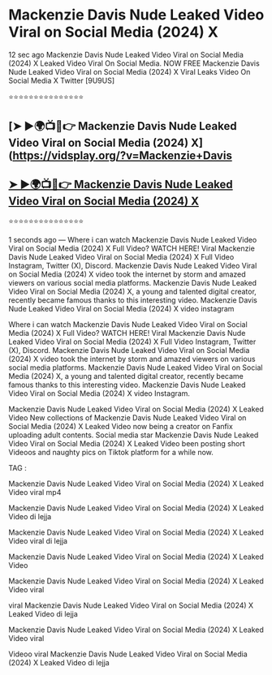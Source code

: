 ﻿# Mackenzie Davis Nude Leaked Video Viral on Social Media (2024) X



12 sec ago Mackenzie Davis Nude Leaked Video Viral on Social Media (2024) X Leaked Video Viral On Social Media. NOW FREE Mackenzie Davis Nude Leaked Video Viral on Social Media (2024) X Viral Leaks Video On Social Media X Twitter [9U9US]

⭐⭐⭐⭐⭐⭐⭐⭐⭐⭐⭐⭐⭐⭐⭐

## [➤ ►🌍📺📱👉 Mackenzie Davis Nude Leaked Video Viral on Social Media (2024) X](https://vidsplay.org/?v=Mackenzie+Davis

## [➤ ►🌍📺📱👉 Mackenzie Davis Nude Leaked Video Viral on Social Media (2024) X](https://vidsplay.org/?v=Mackenzie+Davis)


⭐⭐⭐⭐⭐⭐⭐⭐⭐⭐⭐⭐⭐⭐⭐



1 seconds ago — Where i can watch Mackenzie Davis Nude Leaked Video Viral on Social Media (2024) X Full Video? WATCH HERE! Viral Mackenzie Davis Nude Leaked Video Viral on Social Media (2024) X Full Video Instagram, Twitter (X), Discord. Mackenzie Davis Nude Leaked Video Viral on Social Media (2024) X video took the internet by storm and amazed viewers on various social media platforms. Mackenzie Davis Nude Leaked Video Viral on Social Media (2024) X, a young and talented digital creator, recently became famous thanks to this interesting video. Mackenzie Davis Nude Leaked Video Viral on Social Media (2024) X video instagram

Where i can watch Mackenzie Davis Nude Leaked Video Viral on Social Media (2024) X Full Video? WATCH HERE! Viral Mackenzie Davis Nude Leaked Video Viral on Social Media (2024) X Full Video Instagram, Twitter (X), Discord. Mackenzie Davis Nude Leaked Video Viral on Social Media (2024) X video took the internet by storm and amazed viewers on various social media platforms. Mackenzie Davis Nude Leaked Video Viral on Social Media (2024) X, a young and talented digital creator, recently became famous thanks to this interesting video. Mackenzie Davis Nude Leaked Video Viral on Social Media (2024) X video Instagram.

Mackenzie Davis Nude Leaked Video Viral on Social Media (2024) X Leaked Video New collections of Mackenzie Davis Nude Leaked Video Viral on Social Media (2024) X Leaked Video now being a creator on Fanfix uploading adult contents. Social media star Mackenzie Davis Nude Leaked Video Viral on Social Media (2024) X Leaked Video been posting short Videoos and naughty pics on Tiktok platform for a while now.

TAG :

 

Mackenzie Davis Nude Leaked Video Viral on Social Media (2024) X Leaked Video viral mp4

 

Mackenzie Davis Nude Leaked Video Viral on Social Media (2024) X Leaked Video di lejja

 

Mackenzie Davis Nude Leaked Video Viral on Social Media (2024) X Leaked Video viral di lejja

 

Mackenzie Davis Nude Leaked Video Viral on Social Media (2024) X Leaked Video

 

Mackenzie Davis Nude Leaked Video Viral on Social Media (2024) X Leaked Video viral

 

viral Mackenzie Davis Nude Leaked Video Viral on Social Media (2024) X Leaked Video di lejja

 

Mackenzie Davis Nude Leaked Video Viral on Social Media (2024) X Leaked Video viral

 

Videoo viral Mackenzie Davis Nude Leaked Video Viral on Social Media (2024) X Leaked Video di lejja